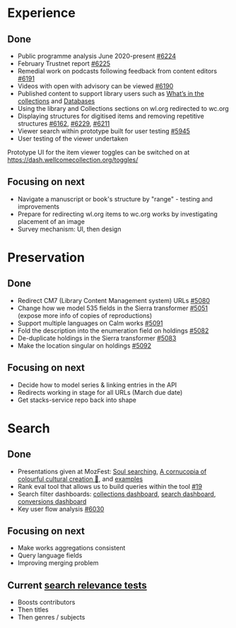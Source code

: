 # Experience
## Done
-	Public programme analysis June 2020-present [#6224](https://github.com/wellcomecollection/wellcomecollection.org/issues/6224)
-	February Trustnet report [#6225](https://github.com/wellcomecollection/wellcomecollection.org/issues/6225)
-	Remedial work on podcasts following feedback from content editors [#6191](https://github.com/wellcomecollection/wellcomecollection.org/issues/6191)
-	Videos with open with advisory can be viewed [#6190](https://github.com/wellcomecollection/wellcomecollection.org/issues/6190)
-	Published content to support library users such as [What’s in the collections](https://wellcomecollection.org/pages/YE99nRAAACMAb7YE) and [Databases](https://wellcomecollection.org/pages/YDaP2BMAACUAT7DS)
-	Using the library and Collections sections on wl.org redirected to wc.org
-	Displaying structures for digitised items and removing repetitive structures [#6162](https://github.com/wellcomecollection/wellcomecollection.org/pull/6162), [#6229](https://github.com/wellcomecollection/wellcomecollection.org/pull/6229), [#6211](https://github.com/wellcomecollection/wellcomecollection.org/pull/6211)
-	Viewer search within prototype built for user testing [#5945](https://github.com/wellcomecollection/wellcomecollection.org/issues/5945)
-	User testing of the viewer undertaken

Prototype UI for the item viewer toggles can be switched on at https://dash.wellcomecollection.org/toggles/ 

## Focusing on next
-	Navigate a manuscript or book's structure by "range" - testing and improvements
-	Prepare for redirecting wl.org items to wc.org works by investigating placement of an image
-	Survey mechanism: UI, then design


# Preservation 
## Done
-	Redirect CM7 (Library Content Management system) URLs [#5080](https://github.com/wellcomecollection/platform/issues/5080)
-	Change how we model 535 fields in the Sierra transformer [#5051](https://github.com/wellcomecollection/platform/issues/5051) (expose more info of copies of reproductions)
-	Support multiple languages on Calm works [#5091](https://github.com/wellcomecollection/platform/issues/5091)
-	Fold the description into the enumeration field on holdings [#5082](https://github.com/wellcomecollection/platform/issues/5082)
-	De-duplicate holdings in the Sierra transformer [#5083](https://github.com/wellcomecollection/platform/issues/5083)
-	Make the location singular on holdings [#5092](https://github.com/wellcomecollection/platform/issues/5092)

## Focusing on next
- Decide how to model series & linking entries in the API
-	Redirects working in stage for all URLs (March due date)
-	Get stacks-service repo back into shape


# Search
## Done
-	Presentations given at MozFest: [Soul searching](https://schedule.mozillafestival.org/session/PDDBHL-1), [A cornucopia of colourful cultural creation 🎨](https://schedule.mozillafestival.org/session/93CJ7Y-1), and [examples](https://github.com/wellcomecollection/mozfest)
-	Rank eval tool that allows us to build queries within the tool [#19](https://github.com/wellcomecollection/maat/pull/19)
-	Search filter dashboards: [collections dashboard](https://reporting.wellcomecollection.org/s/search/app/dashboards#/view/17361880-8322-11eb-bcd6-c58220746d65?_g=(filters:!(),refreshInterval:(pause:!t,value:0),time:(from:now-15m,to:now))&_a=(description:'uses%20conversion*%20index',filters:!(),fullScreenMode:!f,options:(hidePanelTitles:!f,useMargins:!t),query:(language:kuery,query:''),tags:!(),timeRestore:!f,title:'Collections%20dashboard%20',viewMode:view)), [search dashboard](https://reporting.wellcomecollection.org/s/search/app/dashboards#/view/88c2ee40-3b9e-11eb-96c7-bfa81aee2c94?_g=(filters:!(),refreshInterval:(pause:!t,value:0),time:(from:now-15m,to:now))&_a=(description:'uses%20conversion*%20index',filters:!(),fullScreenMode:!f,options:(hidePanelTitles:!f,useMargins:!t),query:(language:kuery,query:''),tags:!(),timeRestore:!f,title:'Search%20dashboard%20',viewMode:view)), [conversions dashboard](https://reporting.wellcomecollection.org/s/search/app/dashboards#/view/341ef370-832e-11eb-bcd6-c58220746d65?_g=(filters:!(),refreshInterval:(pause:!t,value:0),time:(from:now-15m,to:now))&_a=(description:'',filters:!(),fullScreenMode:!f,options:(hidePanelTitles:!f,useMargins:!t),query:(language:kuery,query:''),tags:!(),timeRestore:!f,title:'Conversion%20dashboard%20v2',viewMode:view))
-	Key user flow analysis [#6030](https://github.com/wellcomecollection/wellcomecollection.org/issues/6030)

## Focusing on next
-	Make works aggregations consistent
-	Query language fields
-	Improving merging problem

## Current [search relevance tests](https://docs.wellcomecollection.org/catalogue/search/tests)
- Boosts contributors
- Then titles
- Then genres / subjects
